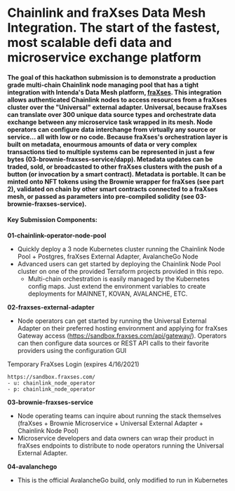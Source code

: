 # Chainlink and fraXses Data Mesh Integration. The start of the fastest, most scalable defi data and microservice exchange platform

#### The goal of this hackathon submission is to demonstrate a production grade multi-chain Chainlink node managing pool that has a tight integration with Intenda's Data Mesh platform, [fraXses](https://www.intenda.tech/fraxses/). This integration allows authenticated Chainlink nodes to access resources from a fraXses cluster over the "Universal" external adapter. Universal, because fraXses can translate over 300 unique data source types and orchestrate data exchange between any microservice task wrapped in its mesh. Node operators can configure data interchange from virtually any source or service... all with low or no code. Because fraXses's orchestration layer is built on metadata, enourmous amounts of data or very complex transactions tied to multiple systems can be represented in just a few bytes (03-brownie-fraxses-service/dapp). Metadata updates can be traded, sold, or broadcasted to other fraXses clusters with the push of a button (or invocation by a smart contract). Metadata is portable. It can be minted onto NFT tokens using the Brownie wrapper for fraXses (see part 2), validated on chain by other smart contracts connected to a fraXses mesh, or passed as parameters into pre-compiled solidity (see 03-brownie-fraxses-service).


#### Key Submission Components:
<strong>01-chainlink-operator-node-pool</strong>
- Quickly deploy a 3 node Kubernetes cluster running the Chainlink Node Pool + Postgres, fraXses External Adapter, AvalancheGo Node 
- Advanced users can get started by deploying the Chainlink Node Pool cluster on one of the provided Terraform projects provided in this repo.  
  - Multi-chain orchestration is easily managed by the Kubernetes config maps. Just extend the environment variables to create deployments for MAINNET, KOVAN, AVALANCHE, ETC.

<strong>02-fraxses-external-adapter</strong>
- Node operators can get started by running the Universal External Adapter on their preferred hosting environment and applying for fraXses Gateway access (https://sandbox.fraxses.com/api/gateway/). Operators can then configure data sources or REST API calls to their favorite providers using the configuration GUI

Temporary FraXses Login (expires 4/16/2021)

```
https://sandbox.fraxses.com/
- u: chainlink_node_operator
- p: chainlink_node_operator
```

<strong>03-brownie-fraxses-service</strong>
- Node operating teams can inquire about running the stack themselves (fraXses + Brownie Microservice + Universal External Adapter + Chainlink Node Pool)
- Microservice developers and data owners can wrap their product in fraXses endpoints to distribute to node operators running the Universal External Adapter.

<strong>04-avalanchego</strong>
- This is the official AvalancheGo build, only modified to run in Kubernetes
